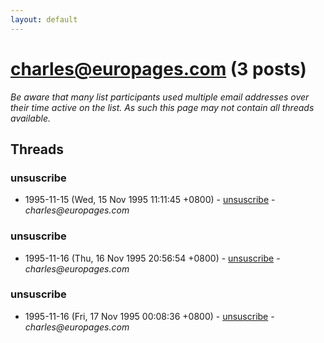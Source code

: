 ```yaml
---
layout: default
---
```


# charles@europages.com (3 posts)

_Be aware that many list participants used multiple email addresses over their time active on the list. As such this page may not contain all threads available._

## Threads

### unsuscribe
+ 1995-11-15 (Wed, 15 Nov 1995 11:11:45 +0800) - [unsuscribe](/archive/1995/11/b1e486dfa389f1b4432b658283dec080103a5d07baa86dedb22a90e6655470b4) - _charles@europages.com_

### unsuscribe
+ 1995-11-16 (Thu, 16 Nov 1995 20:56:54 +0800) - [unsuscribe](/archive/1995/11/769ece9de937a5d77268e3a1db1a4b1845dc4b2c6a81828594b0099149ce7a26) - _charles@europages.com_

### unsuscribe
+ 1995-11-16 (Fri, 17 Nov 1995 00:08:36 +0800) - [unsuscribe](/archive/1995/11/78ed2d8c9a523b5650f9035d4ef7aff78e8e297e26aab16f764d953e588c7728) - _charles@europages.com_

